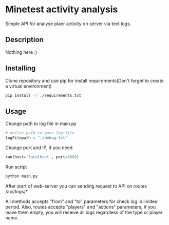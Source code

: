 # Minetest activity analysis
Simple API for analyse plaer activity on server via text logs.

## Description
Nothing here :)

## Installing
Clone repository and use pip for install requirements(Don't forget to create a virtual environment)
```bash
pip install -r ./requirements.txt
```
## Usage
Change path to log file in main.py
```python
# define path to your log-file
logFilepath = "./debug.txt"
```
Change port and IP, if you need
```python
run(host='localhost', port=8080)
```
Run script
```bash
python main.py
```
After start of web-server you can sending request to API on routes /api/logs/*

All methods accepts "from" and "to" parameters for check log in limited period.
Also, routes accepts "players" and "actions" parameters, if you leave them empty, you will receive all logs regardless of the type or player name.
